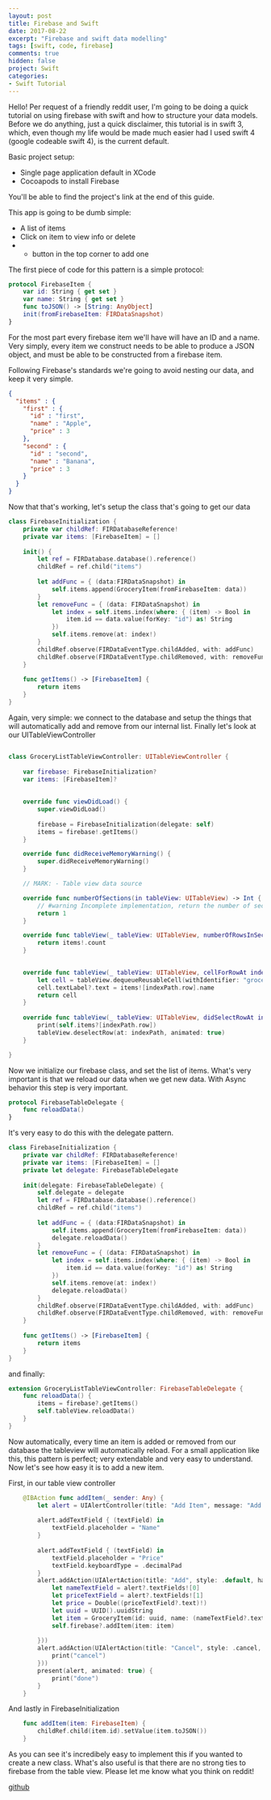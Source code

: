 ```yaml
---
layout: post
title: Firebase and Swift
date: 2017-08-22
excerpt: "Firebase and swift data modelling"
tags: [swift, code, firebase]
comments: true
hidden: false
project: Swift
categories:
- Swift Tutorial
---
```


Hello! Per request of a friendly reddit user, I'm going to be doing a quick tutorial on using firebase with swift and how to structure your data models. Before we do anything, just a quick disclaimer, this tutorial is in swift 3, which, even though my life would be made much easier had I used swift 4 (google codeable swift 4), is the current default.

Basic project setup:

* Single page application default in XCode
* Cocoapods to install Firebase

You'll be able to find the project's link at the end of this guide.

This app is going to be dumb simple:

* A list of items
* Click on item to view info or delete
* + button in the top corner to add one

The first piece of code for this pattern is a simple protocol:

~~~ swift
protocol FirebaseItem {
    var id: String { get set }
    var name: String { get set }
    func toJSON() -> [String: AnyObject]
    init(fromFirebaseItem: FIRDataSnapshot)
}
~~~

For the most part every firebase item we'll have will have an ID and a name. Very simply, every item we construct needs to be able to produce a JSON object, and must be able to be constructed from a firebase item.

Following Firebase's standards we're going to avoid nesting our data, and keep it very simple.

~~~ JSON
{
  "items" : {
    "first" : {
      "id" : "first",
      "name" : "Apple",
      "price" : 3
    },
    "second" : {
      "id" : "second",
      "name" : "Banana",
      "price" : 3
    }
  }
}
~~~

Now that that's working, let's setup the class that's going to get our data

~~~ swift
class FirebaseInitialization {
    private var childRef: FIRDatabaseReference!
    private var items: [FirebaseItem] = []
    
    init() {
        let ref = FIRDatabase.database().reference()
        childRef = ref.child("items")
        
        let addFunc = { (data:FIRDataSnapshot) in
            self.items.append(GroceryItem(fromFirebaseItem: data))
        }
        let removeFunc = { (data: FIRDataSnapshot) in
            let index = self.items.index(where: { (item) -> Bool in
                item.id == data.value(forKey: "id") as! String
            })
            self.items.remove(at: index!)
        }
        childRef.observe(FIRDataEventType.childAdded, with: addFunc)
        childRef.observe(FIRDataEventType.childRemoved, with: removeFunc)
    }
    
    func getItems() -> [FirebaseItem] {
        return items
    }
}
~~~

Again, very simple: we connect to the database and setup the things that will automatically add and remove from our internal list. Finally let's look at our UITableViewController

~~~ swift

class GroceryListTableViewController: UITableViewController {
    
    var firebase: FirebaseInitialization?
    var items: [FirebaseItem]?
    
    
    override func viewDidLoad() {
        super.viewDidLoad()
        
        firebase = FirebaseInitialization(delegate: self)
        items = firebase!.getItems()
    }

    override func didReceiveMemoryWarning() {
        super.didReceiveMemoryWarning()
    }

    // MARK: - Table view data source

    override func numberOfSections(in tableView: UITableView) -> Int {
        // #warning Incomplete implementation, return the number of sections
        return 1
    }

    override func tableView(_ tableView: UITableView, numberOfRowsInSection section: Int) -> Int {
        return items!.count
    }

    
    override func tableView(_ tableView: UITableView, cellForRowAt indexPath: IndexPath) -> UITableViewCell {
        let cell = tableView.dequeueReusableCell(withIdentifier: "groceryItem", for: indexPath)
        cell.textLabel?.text = items![indexPath.row].name
        return cell
    }
    
    override func tableView(_ tableView: UITableView, didSelectRowAt indexPath: IndexPath) {
        print(self.items?[indexPath.row])
        tableView.deselectRow(at: indexPath, animated: true)
    }

}
~~~

Now we initialize our firebase class, and set the list of items. What's very important is that we reload our data when we get new data. With Async behavior this step is very important.

~~~ swift
protocol FirebaseTableDelegate {
    func reloadData()
}
~~~

It's very easy to do this with the delegate pattern.

~~~ swift
class FirebaseInitialization {
    private var childRef: FIRDatabaseReference!
    private var items: [FirebaseItem] = []
    private let delegate: FirebaseTableDelegate
    
    init(delegate: FirebaseTableDelegate) {
        self.delegate = delegate
        let ref = FIRDatabase.database().reference()
        childRef = ref.child("items")
        
        let addFunc = { (data:FIRDataSnapshot) in
            self.items.append(GroceryItem(fromFirebaseItem: data))
            delegate.reloadData()
        }
        let removeFunc = { (data: FIRDataSnapshot) in
            let index = self.items.index(where: { (item) -> Bool in
                item.id == data.value(forKey: "id") as! String
            })
            self.items.remove(at: index!)
            delegate.reloadData()
        }
        childRef.observe(FIRDataEventType.childAdded, with: addFunc)
        childRef.observe(FIRDataEventType.childRemoved, with: removeFunc)
    }
    
    func getItems() -> [FirebaseItem] {
        return items
    }
}
~~~


and finally:

~~~ swift
extension GroceryListTableViewController: FirebaseTableDelegate {
    func reloadData() {
        items = firebase?.getItems()
        self.tableView.reloadData()
    }
}
~~~

Now automatically, every time an item is added or removed from our database the tableview will automatically reload. For a small application like this, this pattern is perfect; very extendable and very easy to understand. Now let's see how easy it is to add a new item.

First, in our table view controller

~~~ swift
    @IBAction func addItem(_ sender: Any) {
        let alert = UIAlertController(title: "Add Item", message: "Add an item to grocery list", preferredStyle: .alert)
        
        alert.addTextField { (textField) in
            textField.placeholder = "Name"
        }
        
        alert.addTextField { (textField) in
            textField.placeholder = "Price"
            textField.keyboardType = .decimalPad
        }
        alert.addAction(UIAlertAction(title: "Add", style: .default, handler: { [weak alert] (_) in
            let nameTextField = alert?.textFields![0]
            let priceTextField = alert?.textFields![1]
            let price = Double((priceTextField?.text)!)
            let uuid = UUID().uuidString
            let item = GroceryItem(id: uuid, name: (nameTextField?.text)!, price: price!)
            self.firebase?.addItem(item: item)
            
        }))
        alert.addAction(UIAlertAction(title: "Cancel", style: .cancel, handler: { (action) in
            print("cancel")
        }))
        present(alert, animated: true) { 
            print("done")
        }
    }
~~~

And lastly in FirebaseInitialization

~~~ swift
    func addItem(item: FirebaseItem) {
        childRef.child(item.id).setValue(item.toJSON())
    }
~~~


As you can see it's incredibely easy to implement this if you wanted to create a new class. What's also useful is that there are no strong ties to firebase from the table view. Please let me know what you think on reddit!


[github](https://github.com/jaronoff97/FirebasePlayground/tree/data_modeling)


















